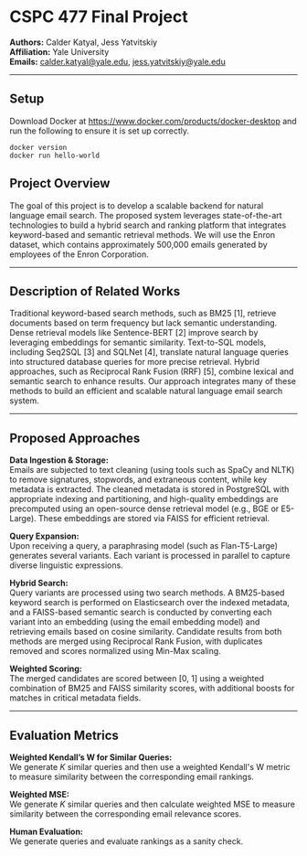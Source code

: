 # CSPC 477 Final Project

**Authors:** Calder Katyal, Jess Yatvitskiy  
**Affiliation:** Yale University  
**Emails:** calder.katyal@yale.edu, jess.yatvitskiy@yale.edu

---

## Setup

Download Docker at https://www.docker.com/products/docker-desktop and run the following to ensure it is set up correctly.

```
docker version
docker run hello-world
```

## Project Overview

The goal of this project is to develop a scalable backend for natural language email search. The proposed system leverages state-of-the-art technologies to build a hybrid search and ranking platform that integrates keyword-based and semantic retrieval methods. We will use the Enron dataset, which contains approximately 500,000 emails generated by employees of the Enron Corporation.

---

## Description of Related Works

Traditional keyword-based search methods, such as BM25 [1], retrieve documents based on term frequency but lack semantic understanding. Dense retrieval models like Sentence-BERT [2] improve search by leveraging embeddings for semantic similarity. Text-to-SQL models, including Seq2SQL [3] and SQLNet [4], translate natural language queries into structured database queries for more precise retrieval. Hybrid approaches, such as Reciprocal Rank Fusion (RRF) [5], combine lexical and semantic search to enhance results. Our approach integrates many of these methods to build an efficient and scalable natural language email search system.

---

## Proposed Approaches

**Data Ingestion & Storage:**  
Emails are subjected to text cleaning (using tools such as SpaCy and NLTK) to remove signatures, stopwords, and extraneous content, while key metadata is extracted. The cleaned metadata is stored in PostgreSQL with appropriate indexing and partitioning, and high-quality embeddings are precomputed using an open-source dense retrieval model (e.g., BGE or E5-Large). These embeddings are stored via FAISS for efficient retrieval.

**Query Expansion:**  
Upon receiving a query, a paraphrasing model (such as Flan-T5-Large) generates several variants. Each variant is processed in parallel to capture diverse linguistic expressions.

**Hybrid Search:**  
Query variants are processed using two search methods. A BM25-based keyword search is performed on Elasticsearch over the indexed metadata, and a FAISS-based semantic search is conducted by converting each variant into an embedding (using the email embedding model) and retrieving emails based on cosine similarity. Candidate results from both methods are merged using Reciprocal Rank Fusion, with duplicates removed and scores normalized using Min-Max scaling.

**Weighted Scoring:**  
The merged candidates are scored between [0, 1] using a weighted combination of BM25 and FAISS similarity scores, with additional boosts for matches in critical metadata fields.

---

## Evaluation Metrics

**Weighted Kendall’s W for Similar Queries:**  
We generate $K$ similar queries and then use a weighted Kendall's W metric to measure similarity between the corresponding email rankings.

**Weighted MSE:**  
We generate $K$ similar queries and then calculate weighted MSE to measure similarity between the corresponding email relevance scores.

**Human Evaluation:**  
We generate queries and evaluate rankings as a sanity check.
